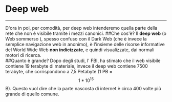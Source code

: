 # Deep web


---
D'ora in poi, per comodità, per deep web intenderemo quella parte della rete che non è visibile tramite i mezzi canonici.
##Che cos'è?
Il **deep web** (o Web sommerso ), spesso confuso con il Dark Web (che è invece la semplice navigazione web in anonimo), è l'insieme delle risorse informative del World Wide Web **non indicizzate**, e quindi visualizzate, dai normali motori di ricerca.<br/>
##Quanto è grande?
Dopo degli studi, l' FBI, ha stimato che il web visibile contiene 19 terabyte di materiale, invece il deep web contiene 7500 terabyte, che corrispondono a 7,5 Petabyte (1 PB = $$1*10^{15} $$B). Questo vuol dire che la parte nascosta di internet è circa 400 volte più grande di quello comune.